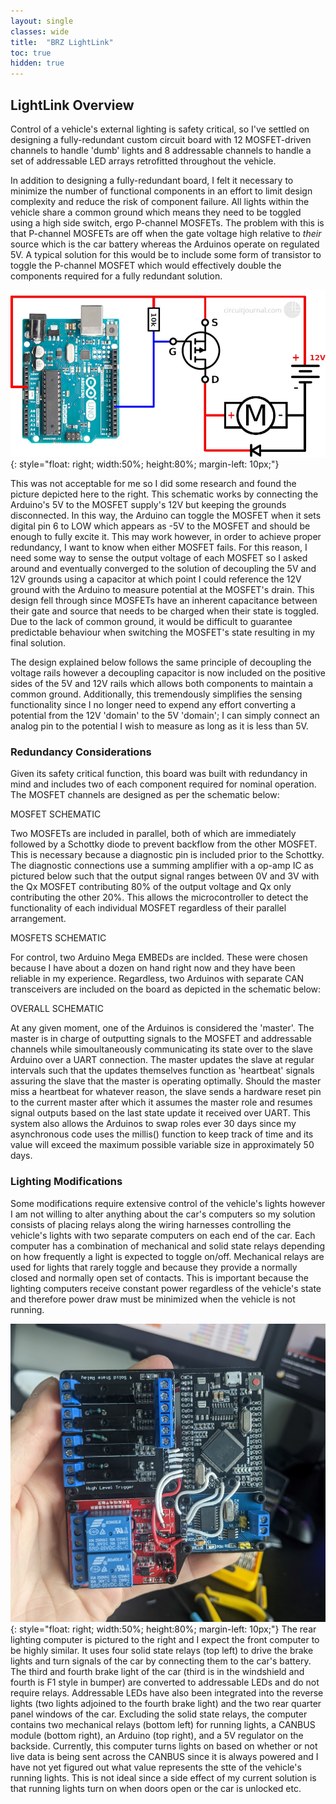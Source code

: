 ```yaml
---
layout: single
classes: wide
title:  "BRZ LightLink"
toc: true
hidden: true
---
```


## LightLink Overview

Control of a vehicle's external lighting is safety critical, so I've settled on designing a fully-redundant custom circuit board with 12 MOSFET-driven channels to handle 'dumb' lights and 8 addressable channels to handle a set of addressable LED arrays retrofitted throughout the vehicle. 

In addition to designing a fully-redundant board, I felt it necessary to minimize the number of functional components in an effort to limit design complexity and reduce the risk of component failure. All lights within the vehicle share a common ground which means they need to be toggled using a high side switch, ergo P-channel MOSFETs. The problem with this is that P-channel MOSFETs are off when the gate voltage high relative to *their* source which is the car battery whereas the Arduinos operate on regulated 5V. A typical solution for this would be to include some form of transistor to toggle the P-channel MOSFET which would effectively double the components required for a fully redundant solution. 

![Picture of plan](/assets/img/brz/weird_arduino_p_channel_mosfet.png){: style="float: right; width:50%; height:80%; margin-left: 10px;"}

This was not acceptable for me so I did some research and found the picture depicted here to the right. This schematic works by connecting the Arduino's 5V to the MOSFET supply's 12V but keeping the grounds disconnected. In this way, the Arduino can toggle the MOSFET when it sets digital pin 6 to LOW which appears as -5V to the MOSFET and should be enough to fully excite it. This may work however, in order to achieve proper redundancy, I want to know when either MOSFET fails. For this reason, I need some way to sense the output voltage of each MOSFET so I asked around and eventually converged to the solution of decoupling the 5V and 12V grounds using a capacitor at which point I could reference the 12V ground with the Arduino to measure potential at the MOSFET's drain. This design fell through since MOSFETs have an inherent capacitance between their gate and source that needs to be charged when their state is toggled. Due to the lack of common ground, it would be difficult to guarantee predictable behaviour when switching the MOSFET's state resulting in my final solution.

The design explained below follows the same principle of decoupling the voltage rails however a decoupling capacitor is now included on the positive sides of the 5V and 12V rails which allows both components to maintain a common ground. Additionally, this tremendously simplifies the sensing functionality since I no longer need to expend any effort converting a potential from the 12V 'domain' to the 5V 'domain'; I can simply connect an analog pin to the potential I wish to measure as long as it is less than 5V.

### Redundancy Considerations

Given its safety critical function, this board was built with redundancy in mind and includes two of each component required for nominal operation. The MOSFET channels are designed as per the schematic below:

MOSFET SCHEMATIC

Two MOSFETs are included in parallel, both of which are immediately followed by a Schottky diode to prevent backflow from the other MOSFET. This is necessary because a diagnostic pin is included prior to the Schottky. The diagnostic connections use a summing amplifier with a op-amp IC as pictured below such that the output signal ranges between 0V and 3V with the Qx MOSFET contributing 80% of the output voltage and Qx only contributing the other 20%. This allows the microcontroller to detect the functionality of each individual MOSFET regardless of their parallel arrangement.

MOSFETS SCHEMATIC

For control, two Arduino Mega EMBEDs are inclded. These were chosen because I have about a dozen on hand right now and they have been reliable in my experience. Regardless, two Arduinos with separate CAN transceivers are included on the board as depicted in the schematic below:

OVERALL SCHEMATIC

At any given moment, one of the Arduinos is considered the 'master'. The master is in charge of outputting signals to the MOSFET and addressable channels while simoultaneously communicating its state over to the slave Arduino over a UART connection. The master updates the slave at regular intervals such that the updates themselves function as 'heartbeat' signals assuring the slave that the master is operating optimally. Should the master miss a heartbeat for whatever reason, the slave sends a hardware reset pin to the current master after which it assumes the master role and resumes signal outputs based on the last state update it received over UART. This system also allows the Arduinos to swap roles ever 30 days since my asynchronous code uses the millis() function to keep track of time and its value will exceed the maximum possible variable size in approximately 50 days.

### Lighting Modifications

Some modifications require extensive control of the vehicle's lights however I am not willing to alter anything about the car's computers so my solution consists of placing relays along the wiring harnesses controlling the vehicle's lights with two separate computers on each end of the car. Each computer has a combination of mechanical and solid state relays depending on how frequently a light is expected to toggle on/off. Mechanical relays are used for lights that rarely toggle and because they provide a normally closed and normally open set of contacts. This is important because the lighting computers receive constant power regardless of the vehicle's state and therefore power draw must be minimized when the vehicle is not running.

![Rear light manager computer](/assets/img/brz/rear_light_manager.jpg){: style="float: right; width:50%; height:80%; margin-left: 10px;"} The rear lighting computer is pictured to the right and I expect the front computer to be highly similar. It uses four solid state relays (top left) to drive the brake lights and turn signals of the car by connecting them to the car's battery. The third and fourth brake light of the car (third is in the windshield and fourth is F1 style in bumper) are converted to addressable LEDs and do not require relays. Addressable LEDs have also been integrated into the reverse lights (two lights adjoined to the fourth brake light) and the two rear quarter panel windows of the car. Excluding the solid state relays, the computer contains two mechanical relays (bottom left) for running lights, a CANBUS module (bottom right), an Arduino (top right), and a 5V regulator on the backside. Currently, this computer turns lights on based on whether or not live data is being sent across the CANBUS since it is always powered and I have not yet figured out what value represents the stte of the vehicle's running lights. This is not ideal since a side effect of my current solution is that running lights turn on when doors open or the car is unlocked etc.